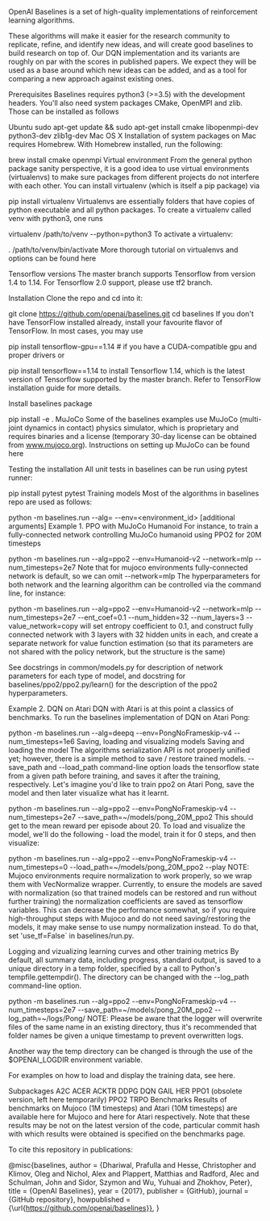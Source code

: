 OpenAI Baselines is a set of high-quality implementations of reinforcement learning algorithms.

These algorithms will make it easier for the research community to replicate, refine, and identify new ideas, and will create good baselines to build research on top of. Our DQN implementation and its variants are roughly on par with the scores in published papers. We expect they will be used as a base around which new ideas can be added, and as a tool for comparing a new approach against existing ones.

Prerequisites
Baselines requires python3 (>=3.5) with the development headers. You'll also need system packages CMake, OpenMPI and zlib. Those can be installed as follows

Ubuntu
sudo apt-get update && sudo apt-get install cmake libopenmpi-dev python3-dev zlib1g-dev
Mac OS X
Installation of system packages on Mac requires Homebrew. With Homebrew installed, run the following:

brew install cmake openmpi
Virtual environment
From the general python package sanity perspective, it is a good idea to use virtual environments (virtualenvs) to make sure packages from different projects do not interfere with each other. You can install virtualenv (which is itself a pip package) via

pip install virtualenv
Virtualenvs are essentially folders that have copies of python executable and all python packages. To create a virtualenv called venv with python3, one runs

virtualenv /path/to/venv --python=python3
To activate a virtualenv:

. /path/to/venv/bin/activate
More thorough tutorial on virtualenvs and options can be found here

Tensorflow versions
The master branch supports Tensorflow from version 1.4 to 1.14. For Tensorflow 2.0 support, please use tf2 branch.

Installation
Clone the repo and cd into it:

git clone https://github.com/openai/baselines.git
cd baselines
If you don't have TensorFlow installed already, install your favourite flavor of TensorFlow. In most cases, you may use

pip install tensorflow-gpu==1.14 # if you have a CUDA-compatible gpu and proper drivers
or

pip install tensorflow==1.14
to install Tensorflow 1.14, which is the latest version of Tensorflow supported by the master branch. Refer to TensorFlow installation guide for more details.

Install baselines package

pip install -e .
MuJoCo
Some of the baselines examples use MuJoCo (multi-joint dynamics in contact) physics simulator, which is proprietary and requires binaries and a license (temporary 30-day license can be obtained from www.mujoco.org). Instructions on setting up MuJoCo can be found here

Testing the installation
All unit tests in baselines can be run using pytest runner:

pip install pytest
pytest
Training models
Most of the algorithms in baselines repo are used as follows:

python -m baselines.run --alg=<name of the algorithm> --env=<environment_id> [additional arguments]
Example 1. PPO with MuJoCo Humanoid
For instance, to train a fully-connected network controlling MuJoCo humanoid using PPO2 for 20M timesteps

python -m baselines.run --alg=ppo2 --env=Humanoid-v2 --network=mlp --num_timesteps=2e7
Note that for mujoco environments fully-connected network is default, so we can omit --network=mlp The hyperparameters for both network and the learning algorithm can be controlled via the command line, for instance:

python -m baselines.run --alg=ppo2 --env=Humanoid-v2 --network=mlp --num_timesteps=2e7 --ent_coef=0.1 --num_hidden=32 --num_layers=3 --value_network=copy
will set entropy coefficient to 0.1, and construct fully connected network with 3 layers with 32 hidden units in each, and create a separate network for value function estimation (so that its parameters are not shared with the policy network, but the structure is the same)

See docstrings in common/models.py for description of network parameters for each type of model, and docstring for baselines/ppo2/ppo2.py/learn() for the description of the ppo2 hyperparameters.

Example 2. DQN on Atari
DQN with Atari is at this point a classics of benchmarks. To run the baselines implementation of DQN on Atari Pong:

python -m baselines.run --alg=deepq --env=PongNoFrameskip-v4 --num_timesteps=1e6
Saving, loading and visualizing models
Saving and loading the model
The algorithms serialization API is not properly unified yet; however, there is a simple method to save / restore trained models. --save_path and --load_path command-line option loads the tensorflow state from a given path before training, and saves it after the training, respectively. Let's imagine you'd like to train ppo2 on Atari Pong, save the model and then later visualize what has it learnt.

python -m baselines.run --alg=ppo2 --env=PongNoFrameskip-v4 --num_timesteps=2e7 --save_path=~/models/pong_20M_ppo2
This should get to the mean reward per episode about 20. To load and visualize the model, we'll do the following - load the model, train it for 0 steps, and then visualize:

python -m baselines.run --alg=ppo2 --env=PongNoFrameskip-v4 --num_timesteps=0 --load_path=~/models/pong_20M_ppo2 --play
NOTE: Mujoco environments require normalization to work properly, so we wrap them with VecNormalize wrapper. Currently, to ensure the models are saved with normalization (so that trained models can be restored and run without further training) the normalization coefficients are saved as tensorflow variables. This can decrease the performance somewhat, so if you require high-throughput steps with Mujoco and do not need saving/restoring the models, it may make sense to use numpy normalization instead. To do that, set 'use_tf=False` in baselines/run.py.

Logging and vizualizing learning curves and other training metrics
By default, all summary data, including progress, standard output, is saved to a unique directory in a temp folder, specified by a call to Python's tempfile.gettempdir(). The directory can be changed with the --log_path command-line option.

python -m baselines.run --alg=ppo2 --env=PongNoFrameskip-v4 --num_timesteps=2e7 --save_path=~/models/pong_20M_ppo2 --log_path=~/logs/Pong/
NOTE: Please be aware that the logger will overwrite files of the same name in an existing directory, thus it's recommended that folder names be given a unique timestamp to prevent overwritten logs.

Another way the temp directory can be changed is through the use of the $OPENAI_LOGDIR environment variable.

For examples on how to load and display the training data, see here.

Subpackages
A2C
ACER
ACKTR
DDPG
DQN
GAIL
HER
PPO1 (obsolete version, left here temporarily)
PPO2
TRPO
Benchmarks
Results of benchmarks on Mujoco (1M timesteps) and Atari (10M timesteps) are available here for Mujoco and here for Atari respectively. Note that these results may be not on the latest version of the code, particular commit hash with which results were obtained is specified on the benchmarks page.

To cite this repository in publications:

@misc{baselines,
  author = {Dhariwal, Prafulla and Hesse, Christopher and Klimov, Oleg and Nichol, Alex and Plappert, Matthias and Radford, Alec and Schulman, John and Sidor, Szymon and Wu, Yuhuai and Zhokhov, Peter},
  title = {OpenAI Baselines},
  year = {2017},
  publisher = {GitHub},
  journal = {GitHub repository},
  howpublished = {\url{https://github.com/openai/baselines}},
}
